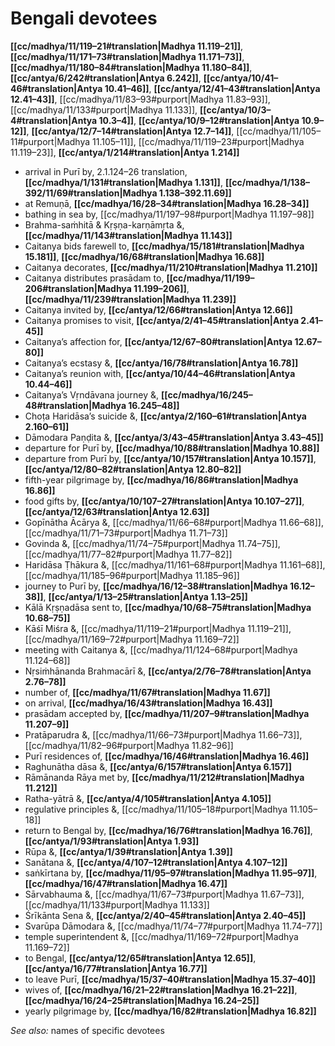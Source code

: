 # Bengali devotees

**[[cc/madhya/11/119–21#translation|Madhya 11.119–21]]**, **[[cc/madhya/11/171–73#translation|Madhya 11.171–73]]**, **[[cc/madhya/11/180–84#translation|Madhya 11.180–84]]**, **[[cc/antya/6/242#translation|Antya 6.242]]**, **[[cc/antya/10/41–46#translation|Antya 10.41–46]]**, **[[cc/antya/12/41–43#translation|Antya 12.41–43]]**, [[cc/madhya/11/83–93#purport|Madhya 11.83–93]], [[cc/madhya/11/133#purport|Madhya 11.133]], **[[cc/antya/10/3–4#translation|Antya 10.3–4]]**, **[[cc/antya/10/9–12#translation|Antya 10.9–12]]**, **[[cc/antya/12/7–14#translation|Antya 12.7–14]]**, [[cc/madhya/11/105–11#purport|Madhya 11.105–11]], [[cc/madhya/11/119–23#purport|Madhya 11.119–23]], **[[cc/antya/1/214#translation|Antya 1.214]]**

* arrival in Purī by, 2.1.124–26 translation, **[[cc/madhya/1/131#translation|Madhya 1.131]]**, **[[cc/madhya/1/138–392/11/69#translation|Madhya 1.138–392.11.69]]**
* at Remuṇā, **[[cc/madhya/16/28–34#translation|Madhya 16.28–34]]**
* bathing in sea by, [[cc/madhya/11/197–98#purport|Madhya 11.197–98]]
* Brahma-saṁhitā & Kṛṣṇa-karṇāmṛta &, **[[cc/madhya/11/143#translation|Madhya 11.143]]**
* Caitanya bids farewell to, **[[cc/madhya/15/181#translation|Madhya 15.181]]**, **[[cc/madhya/16/68#translation|Madhya 16.68]]**
* Caitanya decorates, **[[cc/madhya/11/210#translation|Madhya 11.210]]**
* Caitanya distributes prasādam to, **[[cc/madhya/11/199–206#translation|Madhya 11.199–206]]**, **[[cc/madhya/11/239#translation|Madhya 11.239]]**
* Caitanya invited by, **[[cc/antya/12/66#translation|Antya 12.66]]**
* Caitanya promises to visit, **[[cc/antya/2/41–45#translation|Antya 2.41–45]]**
* Caitanya’s affection for, **[[cc/antya/12/67–80#translation|Antya 12.67–80]]**
* Caitanya’s ecstasy &, **[[cc/antya/16/78#translation|Antya 16.78]]**
* Caitanya’s reunion with, **[[cc/antya/10/44–46#translation|Antya 10.44–46]]**
* Caitanya’s Vṛndāvana journey &, **[[cc/madhya/16/245–48#translation|Madhya 16.245–48]]**
* Choṭa Haridāsa’s suicide &, **[[cc/antya/2/160–61#translation|Antya 2.160–61]]**
* Dāmodara Paṇḍita &, **[[cc/antya/3/43–45#translation|Antya 3.43–45]]**
* departure for Purī by, **[[cc/madhya/10/88#translation|Madhya 10.88]]**
* departure from Purī by, **[[cc/antya/10/157#translation|Antya 10.157]]**, **[[cc/antya/12/80–82#translation|Antya 12.80–82]]**
* fifth-year pilgrimage by, **[[cc/madhya/16/86#translation|Madhya 16.86]]**
* food gifts by, **[[cc/antya/10/107–27#translation|Antya 10.107–27]]**, **[[cc/antya/12/63#translation|Antya 12.63]]**
* Gopīnātha Ācārya &, [[cc/madhya/11/66–68#purport|Madhya 11.66–68]], [[cc/madhya/11/71–73#purport|Madhya 11.71–73]]
* Govinda &, [[cc/madhya/11/74–75#purport|Madhya 11.74–75]], [[cc/madhya/11/77–82#purport|Madhya 11.77–82]]
* Haridāsa Ṭhākura &, [[cc/madhya/11/161–68#purport|Madhya 11.161–68]], [[cc/madhya/11/185–96#purport|Madhya 11.185–96]]
* journey to Purī by, **[[cc/madhya/16/12–38#translation|Madhya 16.12–38]]**, **[[cc/antya/1/13–25#translation|Antya 1.13–25]]**
* Kālā Kṛṣṇadāsa sent to, **[[cc/madhya/10/68–75#translation|Madhya 10.68–75]]**
* Kāśī Miśra &, [[cc/madhya/11/119–21#purport|Madhya 11.119–21]], [[cc/madhya/11/169–72#purport|Madhya 11.169–72]]
* meeting with Caitanya &, [[cc/madhya/11/124–68#purport|Madhya 11.124–68]]
* Nṛsiṁhānanda Brahmacārī &, **[[cc/antya/2/76–78#translation|Antya 2.76–78]]**
* number of, **[[cc/madhya/11/67#translation|Madhya 11.67]]**
* on arrival, **[[cc/madhya/16/43#translation|Madhya 16.43]]**
* prasādam accepted by, **[[cc/madhya/11/207–9#translation|Madhya 11.207–9]]**
* Pratāparudra &, [[cc/madhya/11/66–73#purport|Madhya 11.66–73]], [[cc/madhya/11/82–96#purport|Madhya 11.82–96]]
* Purī residences of, **[[cc/madhya/16/46#translation|Madhya 16.46]]**
* Raghunātha dāsa &, **[[cc/antya/6/157#translation|Antya 6.157]]**
* Rāmānanda Rāya met by, **[[cc/madhya/11/212#translation|Madhya 11.212]]**
* Ratha-yātrā &, **[[cc/antya/4/105#translation|Antya 4.105]]**
* regulative principles &, [[cc/madhya/11/105–18#purport|Madhya 11.105–18]]
* return to Bengal by, **[[cc/madhya/16/76#translation|Madhya 16.76]]**, **[[cc/antya/1/93#translation|Antya 1.93]]**
* Rūpa &, **[[cc/antya/1/39#translation|Antya 1.39]]**
* Sanātana &, **[[cc/antya/4/107–12#translation|Antya 4.107–12]]**
* saṅkīrtana by, **[[cc/madhya/11/95–97#translation|Madhya 11.95–97]]**, **[[cc/madhya/16/47#translation|Madhya 16.47]]**
* Sārvabhauma &, [[cc/madhya/11/67–73#purport|Madhya 11.67–73]], [[cc/madhya/11/133#purport|Madhya 11.133]]
* Śrīkānta Sena &, **[[cc/antya/2/40–45#translation|Antya 2.40–45]]**
* Svarūpa Dāmodara &, [[cc/madhya/11/74–77#purport|Madhya 11.74–77]]
* temple superintendent &, [[cc/madhya/11/169–72#purport|Madhya 11.169–72]]
* to Bengal, **[[cc/antya/12/65#translation|Antya 12.65]]**, **[[cc/antya/16/77#translation|Antya 16.77]]**
* to leave Purī, **[[cc/madhya/15/37–40#translation|Madhya 15.37–40]]**
* wives of, **[[cc/madhya/16/21–22#translation|Madhya 16.21–22]]**, **[[cc/madhya/16/24–25#translation|Madhya 16.24–25]]**
* yearly pilgrimage by, **[[cc/madhya/16/82#translation|Madhya 16.82]]**

*See also:* names of specific devotees
